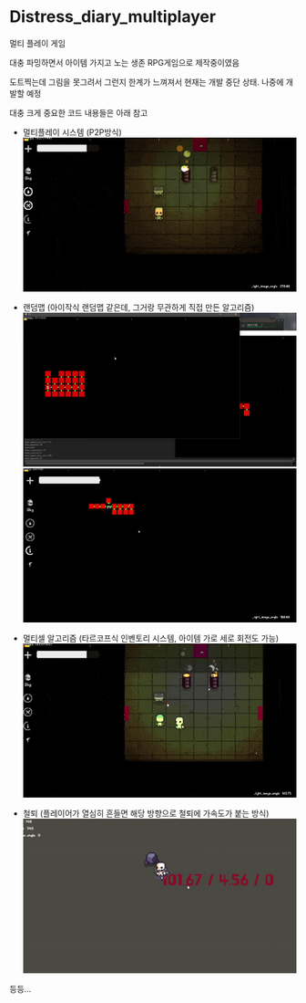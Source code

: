 # Distress_diary_multiplayer

멀티 플레이 게임

대충 파밍하면서 아이템 가지고 노는 생존 RPG게임으로 제작중이였음


도트찍는데 그림을 못그려서 그런지 한계가 느껴져서 현재는 개발 중단 상태. 
나중에 개발할 예정



대충 크게 중요한 코드 내용들은 아래 참고
- 멀티플레이 시스템 (P2P방식)
![preview_1](preview1.gif)

- 랜덤맵 (아이작식 랜덤맵 같은데, 그거랑 무관하게 직접 만든 알고리즘)
![preview_2_1](preview2_1.gif)
![preview_2_2](preview2_2.gif)

- 멀티셀 알고리즘 (타르코프식 인벤토리 시스템, 아이템 가로 세로 회전도 가능)
![preview_3](preview3.gif)

- 철퇴 (플레이어가 열심히 흔들면 해당 방향으로 철퇴에 가속도가 붙는 방식)
![preview_4](preview4.gif)

등등...
